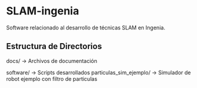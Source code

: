 # SLAM-ingenia
Software relacionado al desarrollo de técnicas SLAM en Ingenia.

## Estructura de Directorios

docs/         -> Archivos de documentación

software/     -> Scripts desarrollados
        particulas_sim_ejemplo/ -> Simulador de robot ejemplo con filtro de particulas




